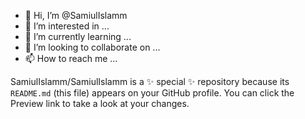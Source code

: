 - 👋 Hi, I’m @SamiulIslamm
- 👀 I’m interested in ...
- 🌱 I’m currently learning ...
- 💞️ I’m looking to collaborate on ...
- 📫 How to reach me ...


SamiulIslamm/SamiulIslamm is a ✨ special ✨ repository because its `README.md` (this file) appears on your GitHub profile.
You can click the Preview link to take a look at your changes.

